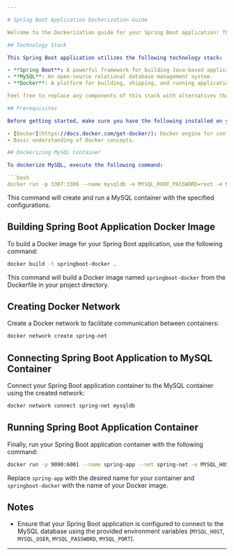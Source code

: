 ```yaml
---

# Spring Boot Application Dockerization Guide

Welcome to the Dockerization guide for your Spring Boot application! This guide will walk you through the process of dockerizing your application along with a MySQL database container.

## Technology Stack

This Spring Boot application utilizes the following technology stack:

- **Spring Boot**: A powerful framework for building Java-based applications.
- **MySQL**: An open-source relational database management system.
- **Docker**: A platform for building, shipping, and running applications in containers.

Feel free to replace any components of this stack with alternatives that better suit your project's needs.

## Prerequisites

Before getting started, make sure you have the following installed on your machine:

- [Docker](https://docs.docker.com/get-docker/): Docker engine for containerization.
- Basic understanding of Docker concepts.

## Dockerizing MySQL Container

To dockerize MySQL, execute the following command:

```bash
docker run -p 3307:3306 --name mysqldb -e MYSQL_ROOT_PASSWORD=root -e MYSQL_DATABASE=test mysql:8.0.34
```

This command will create and run a MySQL container with the specified configurations.

## Building Spring Boot Application Docker Image

To build a Docker image for your Spring Boot application, use the following command:

```bash
docker build -t springboot-docker .
```

This command will build a Docker image named `springboot-docker` from the Dockerfile in your project directory.

## Creating Docker Network

Create a Docker network to facilitate communication between containers:

```bash
docker network create spring-net
```

## Connecting Spring Boot Application to MySQL Container

Connect your Spring Boot application container to the MySQL container using the created network:

```bash
docker network connect spring-net mysqldb
```

## Running Spring Boot Application Container

Finally, run your Spring Boot application container with the following command:

```bash
docker run -p 9090:6001 --name spring-app --net spring-net -e MYSQL_HOST=mysqldb -e MYSQL_USER=root -e MYSQL_PASSWORD=root -e MYSQL_PORT=3307 springboot-docker
```

Replace `spring-app` with the desired name for your container and `springboot-docker` with the name of your Docker image.

## Notes

- Ensure that your Spring Boot application is configured to connect to the MySQL database using the provided environment variables (`MYSQL_HOST`, `MYSQL_USER`, `MYSQL_PASSWORD`, `MYSQL_PORT`).

---
```

